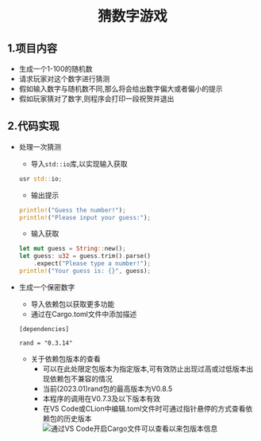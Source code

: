 <div align="center">

# **猜数字游戏**</div>

## **1.项目内容**
* 生成一个1-100的随机数<br>
* 请求玩家对这个数字进行猜测<br>
* 假如输入数字与随机数不同,那么将会给出数字偏大或者偏小的提示<br>
* 假如玩家猜对了数字,则程序会打印一段祝贺并退出<br>

## **2.代码实现**
* 处理一次猜测<br>
    * 导入`std::io`库,以实现输入获取<br>
    ```rust
    usr std::io;
    ```

    * 输出提示<br>
    ```rust
    println!("Guess the number!");
    println!("Please input your guess:");
    ```

    * 输入获取<br>
    ```rust
    let mut guess = String::new();
    let guess: u32 = guess.trim().parse()
        .expect("Please type a number!");
    println!("Your guess is: {}", guess);
    ```

* 生成一个保密数字<br>
    * 导入依赖包以获取更多功能<br>
    * 通过在Cargo.toml文件中添加描述<br>
    <!---toml-->
    ```t
    [dependencies]

    rand = "0.3.14"
    ```
    * 关于依赖包版本的查看<br>
        * 可以在此处限定包版本为指定版本,可有效防止出现过高或过低版本出现依赖包不兼容的情况<br>
        * 当前(2023.01)rand包的最高版本为V0.8.5<br>
        * 本程序的调用在V0.7.3及以下版本有效<br>
        * 在VS Code或CLion中编辑.toml文件时可通过指针悬停的方式查看依赖包的历史版本<br>
        ![通过VS Code开启Cargo文件可以查看以来包版本信息](https://p.ipic.vip/ac6q7j.png "VS Code打开Cargo.toml文件")
